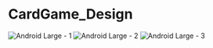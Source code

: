# CardGame_Design
![Android Large - 1](https://user-images.githubusercontent.com/113116925/202671417-4a2d274f-41fd-477f-865a-96640438d084.png)
![Android Large - 2](https://user-images.githubusercontent.com/113116925/202671444-9e221ff9-f708-4971-ba26-88e747084927.png)
![Android Large - 3](https://user-images.githubusercontent.com/113116925/202671455-1131cd5b-1f55-42a0-95e2-7b7aa5105b07.png)



